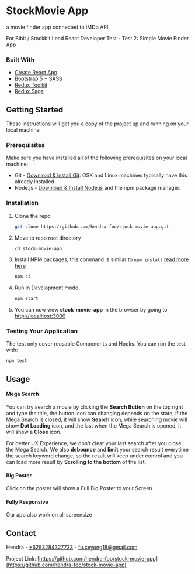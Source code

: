 # StockMovie App

a movie finder app connected to IMDb API.

For Bibit / Stockbit Lead React Developer Test - Test 2: Simple Movie Finder App

### Built With

- [Create React App](https://github.com/facebook/create-react-app).
- [Bootstrap 5](https://getbootstrap.com) + [SASS](https://sass-lang.com/)
- [Redux Toolkit](https://redux-toolkit.js.org/)
- [Redux Saga](https://redux-saga.js.org/)

## Getting Started

These instructions will get you a copy of the project up and running on your local machine

### Prerequisites

Make sure you have installed all of the following prerequisites on your local machine:

- Git - [Download & Install Git](https://git-scm.com/downloads). OSX and Linux machines typically have this already installed.
- Node.js - [Download & Install Node.js](https://nodejs.org/en/download/) and the npm package manager.

### Installation

1. Clone the repo
   ```sh
   git clone https://github.com/hendra-foo/stock-movie-app.git
   ```
2. Move to repo root directory
   ```sh
   cd stock-movie-app
   ```
3. Install NPM packages, this command is similar to `npm install` [read more here](https://docs.npmjs.com/cli/v7/commands/npm-ci)
   ```sh
   npm ci
   ```
4. Run in Development mode
   ```sh
   npm start
   ```
5. You can now view **stock-movie-app** in the browser by going to [http://localhost:3000](http://localhost:3000)

### Testing Your Application

The test only cover reusable Components and Hooks. You can run the test with:

```sh
npm test
```

## Usage

#### Mega Search

You can try search a movie by clicking the **Search Button** on the top right and type the title, the button icon can changing depends on the state, if the Mega Search is closed, it will show **Search** icon, while searching movie will show **Dot Loading** icon, and the last when the Mega Search is opened, it will show a **Close** icon.

For better UX Experience, we don't clear your last search after you close the Mega Search. We also **debounce** and **limit** your search result everytime the search keyword change, so the result will keep under control and you can load more result by **Scrolling to the bottom** of the list.

#### Big Poster

Click on the poster will show a Full Big Poster to your Screen

#### Fully Responsive

Our app also work on all screensize

## Contact

Hendra - [+6283284327733](https://wa.me/6283184327733) - fu.ceyong18@gmail.com

Project Link: [https://github.com/hendra-foo/stock-movie-app](https://github.com/hendra-foo/stock-movie-app)
